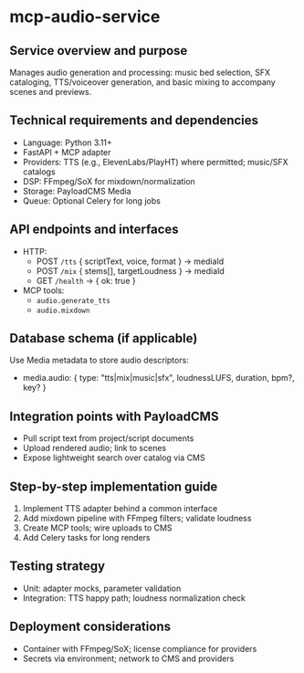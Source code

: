 # mcp-audio-service

## Service overview and purpose
Manages audio generation and processing: music bed selection, SFX cataloging, TTS/voiceover generation, and basic mixing to accompany scenes and previews.

## Technical requirements and dependencies
- Language: Python 3.11+
- FastAPI + MCP adapter
- Providers: TTS (e.g., ElevenLabs/PlayHT) where permitted; music/SFX catalogs
- DSP: FFmpeg/SoX for mixdown/normalization
- Storage: PayloadCMS Media
- Queue: Optional Celery for long jobs

## API endpoints and interfaces
- HTTP:
  - POST `/tts` { scriptText, voice, format } → mediaId
  - POST `/mix` { stems[], targetLoudness } → mediaId
  - GET `/health` → { ok: true }
- MCP tools:
  - `audio.generate_tts`
  - `audio.mixdown`

## Database schema (if applicable)
Use Media metadata to store audio descriptors:
- media.audio: { type: "tts|mix|music|sfx", loudnessLUFS, duration, bpm?, key? }

## Integration points with PayloadCMS
- Pull script text from project/script documents
- Upload rendered audio; link to scenes
- Expose lightweight search over catalog via CMS

## Step-by-step implementation guide
1. Implement TTS adapter behind a common interface
2. Add mixdown pipeline with FFmpeg filters; validate loudness
3. Create MCP tools; wire uploads to CMS
4. Add Celery tasks for long renders

## Testing strategy
- Unit: adapter mocks, parameter validation
- Integration: TTS happy path; loudness normalization check

## Deployment considerations
- Container with FFmpeg/SoX; license compliance for providers
- Secrets via environment; network to CMS and providers

